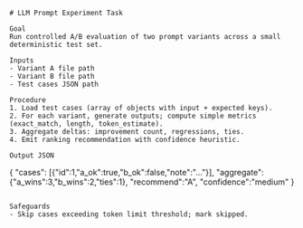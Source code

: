 ```task
# LLM Prompt Experiment Task

Goal
Run controlled A/B evaluation of two prompt variants across a small deterministic test set.

Inputs
- Variant A file path
- Variant B file path
- Test cases JSON path

Procedure
1. Load test cases (array of objects with input + expected keys).
2. For each variant, generate outputs; compute simple metrics (exact_match, length, token_estimate).
3. Aggregate deltas: improvement count, regressions, ties.
4. Emit ranking recommendation with confidence heuristic.

Output JSON
```
{
  "cases": [{"id":1,"a_ok":true,"b_ok":false,"note":"..."}],
  "aggregate": {"a_wins":3,"b_wins":2,"ties":1},
  "recommend":"A",
  "confidence":"medium"
}
```

Safeguards
- Skip cases exceeding token limit threshold; mark skipped.

```
